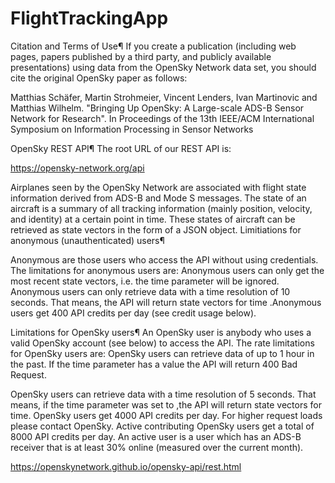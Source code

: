 # FlightTrackingApp
Citation and Terms of Use¶
If you create a publication (including web pages, papers published by a third party, and publicly available presentations) using data from the OpenSky Network data set, you should cite the original OpenSky paper as follows:

Matthias Schäfer, Martin Strohmeier, Vincent Lenders, Ivan Martinovic and Matthias Wilhelm.
"Bringing Up OpenSky: A Large-scale ADS-B Sensor Network for Research".
In Proceedings of the 13th IEEE/ACM International Symposium on Information Processing in Sensor Networks 

OpenSky REST API¶
The root URL of our REST API is:

https://opensky-network.org/api

Airplanes seen by the OpenSky Network are associated with flight state information derived from ADS-B and Mode S messages. The state of an aircraft is a summary of all tracking information (mainly position, velocity, and identity) 
at a certain point in time. These states of aircraft can be retrieved as state vectors in the form of a JSON object.
Limitiations for anonymous (unauthenticated) users¶


Anonymous are those users who access the API without using credentials. The limitations for anonymous users are:
Anonymous users can only get the most recent state vectors, i.e. the time parameter will be ignored.
Anonymous users can only retrieve data with a time resolution of 10 seconds. That means, the API will return state vectors for time 
.Anonymous users get 400 API credits per day (see credit usage below).

Limitations for OpenSky users¶
An OpenSky user is anybody who uses a valid OpenSky account (see below) to access the API. The rate limitations for OpenSky users are:
OpenSky users can retrieve data of up to 1 hour in the past. If the time parameter has a value 
the API will return 400 Bad Request.

OpenSky users can retrieve data with a time resolution of 5 seconds. That means, if the time parameter was set to 
,the API will return state vectors for time.
OpenSky users get 4000 API credits per day. For higher request loads please contact OpenSky.
Active contributing OpenSky users get a total of 8000 API credits per day. An active user is a user which has an ADS-B receiver that is at least 30% online (measured over the current month).

https://openskynetwork.github.io/opensky-api/rest.html
